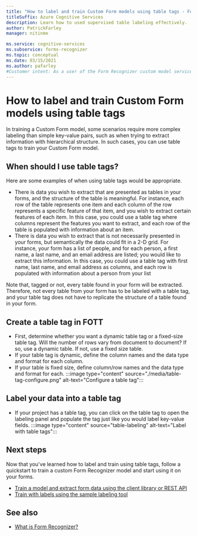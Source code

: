 ```yaml
---
title: "How to label and train Custom Form models using table tags - Form Recognizer"
titleSuffix: Azure Cognitive Services
description: Learn how to used supervised table labeling effectively.
author: PatrickFarley
manager: nitinme

ms.service: cognitive-services
ms.subservice: forms-recognizer
ms.topic: conceptual
ms.date: 03/15/2021
ms.author: pafarley
#Customer intent: As a user of the Form Recognizer custom model service, I want to ensure I'm training my model in the best way.
---
```


# How to label and train Custom Form models using table tags

In training a Custom Form model, some scenarios require more complex labeling than simple key-value pairs, such as when trying to extract information with hierarchical structure. In such cases, you can use table tags to train your Custom Form model.

## When should I use table tags?

Here are some examples of when using table tags would be appropriate.

- There is data you wish to extract that are presented as tables in your forms, and the structure of the table is meaningful. For instance, each row of the table represents one item and each column of the row represents a specific feature of that item, and you wish to extract certain features of each item. In this case, you could use a table tag where columns represent the features you want to extract, and each row of the table is populated with information about an item.
- There is data you wish to extract that is not necessarily presented in your forms, but semantically the data could fit in a 2-D grid. For instance, your form has a list of people, and for each person, a first name, a last name, and an email address are listed; you would like to extract this information. In this case, you could use a table tag with first name, last name, and email address as columns, and each row is populated with information about a person from your list

Note that, tagged or not, every table found in your form will be extracted. Therefore, not every table from your form has to be labeled with a table tag, and your table tag does not have to replicate the structure of a table found in your form.

## Create a table tag in FOTT

* First, determine whether you want a dynamic table tag or a fixed-size table tag. Will the number of rows vary from document to document? If so, use a dynamic table. If not, use a fixed size table.
* If your table tag is dynamic, define the column names and the data type and format for each column.
* If your table is fixed size, define column/row names and the data type and format for each.
:::image type="content" source="./media/table-tag-configure.png" alt-text="Configure a table tag":::

## Label your data into a table tag

* If your project has a table tag, you can click on the table tag to open the labeling panel and populate the tag just like you would label key-value fields.
:::image type="content" source="table-labeling" alt-text="Label with table tags":::

## Next steps

Now that you've learned how to label and train using table tags, follow a quickstart to train a custom Form Recognizer model and start using it on your forms.

* [Train a model and extract form data using the client library or REST API](./quickstarts/client-library.md)
* [Train with labels using the sample labeling tool](./quickstarts/label-tool.md)

## See also

* [What is Form Recognizer?](./overview.md)